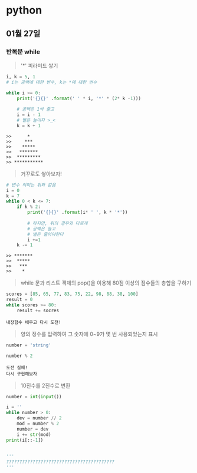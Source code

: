 # python

## 01월 27일

### 반복문 while

> '*' 피라미드 쌓기

```python
i, k = 5, 1
# i는 공백에 대한 변수, k는 *에 대한 변수

while i >= 0:
    print('{}{}' .format(' ' * i, '*' * (2* k -1)))
    
    # 공백은 1씩 줄고
    i = i - 1
    # 별은 늘이자 >_<
    k = k + 1
```

```
>>      *
>>     ***
>>    *****
>>   *******
>>  *********
>> ***********
```



> 거꾸로도 쌓아보자!

```python
# 변수 의미는 위와 같음
i = 0
k = 7
while 0 < k <= 7:
    if k % 2:
        print('{}{}' .format(i* ' ', k * '*'))
        
        # 하지만, 위의 경우와 다르게
        # 공백은 늘고
        # 별은 줄어야한다
        i +=1
    k -= 1
```

```
>> *******
>>  *****
>>   ***
>>    *
```



> while 문과 리스트 객체의 pop()을 이용해 80점 이상의 점수들의 총합을 구하기

```python
scores = [85, 65, 77, 83, 75, 22, 98, 88, 38, 100]
result = 0
while scores >= 80:
    result += socres
```

```
내장함수 배우고 다시 도전!
```



> 양의 정수를 입력하여 그 숫자에 0~9가 몇 번 사용되었는지 표시

```python
number = 'string'

number % 2
```

```
도전 실패!
다시 구현해보자
```



> 10진수를 2진수로 변환

```python
number = int(input())

i = ''
while number > 0:
    dev = number // 2
    mod = number % 2
    number = dev
    i += str(mod)
print(i[::-1])
    
    
'''
?????????????????????????????????????????
'''
```

